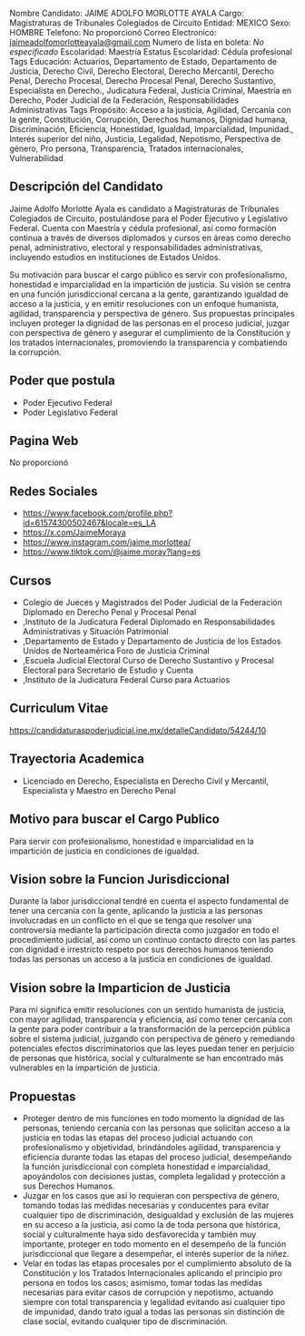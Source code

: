 Nombre Candidato: JAIME ADOLFO MORLOTTE AYALA
Cargo: Magistraturas de Tribunales Colegiados de Circuito
Entidad: MEXICO
Sexo: HOMBRE
Telefono: No proporcionó
Correo Electronico: jaimeadolfomorlotteayala@gmail.com
Numero de lista en boleta: *No especificado*
Escolaridad: Maestría
Estatus Escolaridad: Cédula profesional
Tags Educación: Actuarios, Departamento de Estado, Departamento de Justicia, Derecho Civil, Derecho Electoral, Derecho Mercantil, Derecho Penal, Derecho Procesal, Derecho Procesal Penal, Derecho Sustantivo, Especialista en Derecho., Judicatura Federal, Justicia Criminal, Maestría en Derecho, Poder Judicial de la Federación, Responsabilidades Administrativas
Tags Propósito: Acceso a la justicia, Agilidad, Cercanía con la gente, Constitución, Corrupción, Derechos humanos, Dignidad humana, Discriminación, Eficiencia, Honestidad, Igualdad, Imparcialidad, Impunidad., Interés superior del niño, Justicia, Legalidad, Nepotismo, Perspectiva de género, Pro persona, Transparencia, Tratados internacionales, Vulnerabilidad


## Descripción del Candidato 

Jaime Adolfo Morlotte Ayala es candidato a Magistraturas de Tribunales Colegiados de Circuito, postulándose para el Poder Ejecutivo y Legislativo Federal. Cuenta con Maestría y cédula profesional, así como formación continua a través de diversos diplomados y cursos en áreas como derecho penal, administrativo, electoral y responsabilidades administrativas, incluyendo estudios en instituciones de Estados Unidos.

Su motivación para buscar el cargo público es servir con profesionalismo, honestidad e imparcialidad en la impartición de justicia. Su visión se centra en una función jurisdiccional cercana a la gente, garantizando igualdad de acceso a la justicia, y en emitir resoluciones con un enfoque humanista, agilidad, transparencia y perspectiva de género. Sus propuestas principales incluyen proteger la dignidad de las personas en el proceso judicial, juzgar con perspectiva de género y asegurar el cumplimiento de la Constitución y los tratados internacionales, promoviendo la transparencia y combatiendo la corrupción.


## Poder que postula

- Poder Ejecutivo Federal
- Poder Legislativo Federal


## Pagina Web

No proporcionó


## Redes Sociales

- https://www.facebook.com/profile.php?id=61574300502467&locale=es_LA
- https://x.com/JaimeMoraya
- https://www.instagram.com/jaime.morlottea/
- https://www.tiktok.com/@jaime.moray?lang=es


## Cursos

- Colegio de Jueces y Magistrados del Poder Judicial de la Federación Diplomado en Derecho Penal y Procesal Penal
- ,Instituto de la Judicatura Federal Diplomado en Responsabilidades Administrativas y Situación Patrimonial
- ,Departamento de Estado y Departamento de Justicia de los Estados Unidos de Norteamérica Foro de Justicia Criminal
- ,Escuela Judicial Electoral Curso de Derecho Sustantivo y Procesal Electoral para Secretario de Estudio y Cuenta
- ,Instituto de la Judicatura Federal Curso para Actuarios


## Curriculum Vitae

https://candidaturaspoderjudicial.ine.mx/detalleCandidato/54244/10


## Trayectoria Academica

- Licenciado en Derecho, Especialista en Derecho Civil y Mercantil, Especialista y Maestro en Derecho Penal


## Motivo para buscar el Cargo Publico

Para servir con profesionalismo, honestidad e imparcialidad en la impartición de justicia en condiciones de igualdad.


## Vision sobre la Funcion Jurisdiccional

Durante la labor jurisdiccional tendré en cuenta el aspecto fundamental de tener una cercanía con la gente, aplicando la justicia a las personas involucradas en un conflicto en el que se tenga que resolver una controversia mediante la participación directa como juzgador en todo el procedimiento judicial, así como un continuo contacto directo con las partes con dignidad e irrestricto respeto por sus derechos humanos teniendo todas las personas un acceso a la justicia en condiciones de igualdad.


## Vision sobre la Imparticion de Justicia

Para mí significa emitir resoluciones con un sentido humanista de justicia, con mayor agilidad, transparencia y eficiencia, así como tener cercanía con la gente para poder contribuir a la transformación de la percepción pública sobre el sistema judicial, juzgando con perspectiva de género y remediando potenciales efectos discriminatorios que las leyes puedan tener en perjuicio de personas que histórica, social y culturalmente se han encontrado más vulnerables en la impartición de justicia.


## Propuestas

- Proteger dentro de mis funciones en todo momento la dignidad de las personas, teniendo cercanía con las personas que solicitan acceso a la justicia en todas las etapas del proceso judicial actuando con profesionalismo y objetividad, brindándoles agilidad, transparencia y eficiencia durante todas las etapas del proceso judicial, desempeñando la función jurisdiccional con completa honestidad e imparcialidad, apoyándolos con decisiones justas, completa legalidad y protección a sus Derechos Humanos.
- Juzgar en los casos que así lo requieran con perspectiva de género, tomando todas las medidas necesarias y conducentes para evitar cualquier tipo de discriminación, desigualdad y exclusión de las mujeres en su acceso a la justicia, así como la de toda persona que histórica, social y culturalmente haya sido desfavorecida y también muy importante, proteger en todo momento en el desempeño de la función jurisdiccional que llegare a desempeñar, el interés superior de la niñez.
- Velar en todas las etapas procesales por el cumplimiento absoluto de la Constitución y los Tratados Internacionales aplicando el principio pro persona en todos los casos; asimismo, tomar todas las medidas necesarias para evitar casos de corrupción y nepotismo, actuando siempre con total transparencia y legalidad evitando así cualquier tipo de impunidad, dando trato igual a todas las personas sin distinción de clase social, evitando cualquier tipo de discriminación.


